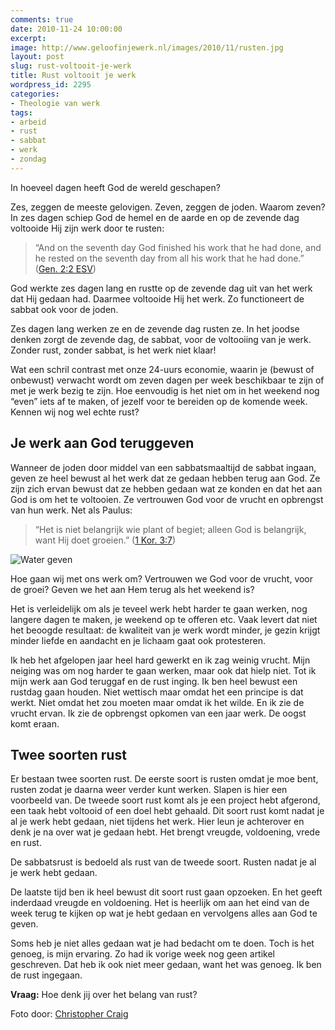 ```yaml
---
comments: true
date: 2010-11-24 10:00:00
excerpt:  
image: http://www.geloofinjewerk.nl/images/2010/11/rusten.jpg
layout: post
slug: rust-voltooit-je-werk
title: Rust voltooit je werk
wordpress_id: 2295
categories:
- Theologie van werk
tags:
- arbeid
- rust
- sabbat
- werk
- zondag
---
```


In hoeveel dagen heeft God de wereld geschapen?

Zes, zeggen de meeste gelovigen. Zeven, zeggen de joden. Waarom zeven? In zes dagen schiep God de hemel en de aarde en op de zevende dag voltooide Hij zijn werk door te rusten:


> “And on the seventh day God finished his work that he had done, and he rested on the seventh day from all his work that he had done.” ([Gen. 2:2 ESV](http://www.biblegateway.com/passage/?search=Gen%202:2&version=ESV))





God werkte zes dagen lang en rustte op de zevende dag uit van het werk dat Hij gedaan had. Daarmee voltooide Hij het werk. Zo functioneert de sabbat ook voor de joden.

Zes dagen lang werken ze en de zevende dag rusten ze. In het joodse denken zorgt de zevende dag, de sabbat, voor de voltooiing van je werk. Zonder rust, zonder sabbat, is het werk niet klaar!

Wat een schril contrast met onze 24-uurs economie, waarin je (bewust of onbewust) verwacht wordt om zeven dagen per week beschikbaar te zijn of met je werk bezig te zijn. Hoe eenvoudig is het niet om in het weekend nog “even” iets af te maken, of jezelf voor te bereiden op de komende week. Kennen wij nog wel echte rust?



## Je werk aan God teruggeven


Wanneer de joden door middel van een sabbatsmaaltijd de sabbat ingaan, geven ze heel bewust al het werk dat ze gedaan hebben terug aan God. Ze zijn zich ervan bewust dat ze hebben gedaan wat ze konden en dat het aan God is om het te voltooien. Ze vertrouwen God voor de vrucht en opbrengst van hun werk. Net als Paulus:



> “Het is niet belangrijk wie plant of begiet; alleen God is belangrijk, want Hij doet groeien.” ([1 Kor. 3:7](http://www.biblija.net/biblija.cgi?m=1+kor+3%3A7&id42=0&id18=1&pos=0&l=nl&set=10))



![Water geven](http://www.geloofinjewerk.nl/images/2010/11/watergeven.jpg)

Hoe gaan wij met ons werk om? Vertrouwen we God voor de vrucht, voor de groei? Geven we het aan Hem terug als het weekend is?

Het is verleidelijk om als je teveel werk hebt harder te gaan werken, nog langere dagen te maken, je weekend op te offeren etc. Vaak levert dat niet het beoogde resultaat: de kwaliteit van je werk wordt minder, je gezin krijgt minder liefde en aandacht en je lichaam gaat ook protesteren.

Ik heb het afgelopen jaar heel hard gewerkt en ik zag weinig vrucht. Mijn neiging was om nog harder te gaan werken, maar ook dat hielp niet. Tot ik mijn werk aan God teruggaf en de rust inging. Ik ben heel bewust een rustdag gaan houden. Niet wettisch maar omdat het een principe is dat werkt. Niet omdat het zou moeten maar omdat ik het wilde. En ik zie de vrucht ervan. Ik zie de opbrengst opkomen van een jaar werk. De oogst komt eraan.



## Twee soorten rust


Er bestaan twee soorten rust. De eerste soort is rusten omdat je moe bent, rusten zodat je daarna weer verder kunt werken. Slapen is hier een voorbeeld van. De tweede soort rust komt als je een project hebt afgerond, een taak hebt voltooid of een doel hebt gehaald. Dit soort rust komt nadat je al je werk hebt gedaan, niet tijdens het werk. Hier leun je achterover en denk je na over wat je gedaan hebt. Het brengt vreugde, voldoening, vrede en rust.

De sabbatsrust is bedoeld als rust van de tweede soort. Rusten nadat je al je werk hebt gedaan.

De laatste tijd ben ik heel bewust dit soort rust gaan opzoeken. En het geeft inderdaad vreugde en voldoening. Het is heerlijk om aan het eind van de week terug te kijken op wat je hebt gedaan en vervolgens alles aan God te geven. 

Soms heb je niet alles gedaan wat je had bedacht om te doen. Toch is het genoeg, is mijn ervaring. Zo had ik vorige week nog geen artikel geschreven. Dat heb ik ook niet meer gedaan, want het was genoeg. Ik ben de rust ingegaan.

**Vraag:** Hoe denk jij over het belang van rust?



Foto door: [Christopher Craig](http://www.flickr.com/photos/kriztofor/3724503239/)

